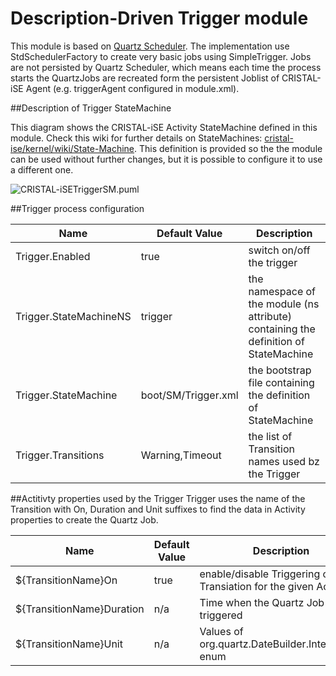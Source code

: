 # Description-Driven Trigger module

This module is based on [Quartz Scheduler](http://www.quartz-scheduler.org/). The implementation use StdSchedulerFactory to create very basic jobs using SimpleTrigger. Jobs are not persisted by Quartz Scheduler, which means each time the process starts the QuartzJobs are recreated form the persistent Joblist of CRISTAL-iSE Agent (e.g. triggerAgent configured in module.xml).

##Description of Trigger StateMachine

This diagram shows the CRISTAL-iSE Activity StateMachine defined in this module. Check this wiki for further details on StateMachines: [cristal-ise/kernel/wiki/State-Machine](https://github.com/cristal-ise/kernel/wiki/State-Machine). This definition is provided so the the module can be used without further changes, but it is possible to configure it to use a different one.

![CRISTAL-iSETriggerSM.puml](http://uml.mvnsearch.org/gist/f5a862d0bb01c192a6c34f0259f3b469)

##Trigger process configuration

| Name |  Default Value | Description |
|------|----------------|-------------|
| Trigger.Enabled        | true                | switch on/off the trigger |
| Trigger.StateMachineNS | trigger             | the namespace of the module (ns attribute) containing the definition of StateMachine |
| Trigger.StateMachine   | boot/SM/Trigger.xml | the bootstrap file containing the definition of StateMachine |
| Trigger.Transitions    | Warning,Timeout     | the list of Transition names used bz the Trigger |

##Actitivty properties used by the Trigger
Trigger uses the name of the Transition with On, Duration and Unit suffixes to find the data in Activity properties to create the Quartz Job.

| Name | Default Value | Description |
|------|---------------|-------------|
| ${TransitionName}On       | true | enable/disable Triggering of this Transiation for the given Activity |
| ${TransitionName}Duration | n/a  | Time when the Quartz Job is triggered |
| ${TransitionName}Unit     | n/a  | Values of org.quartz.DateBuilder.IntervalUnit enum |
